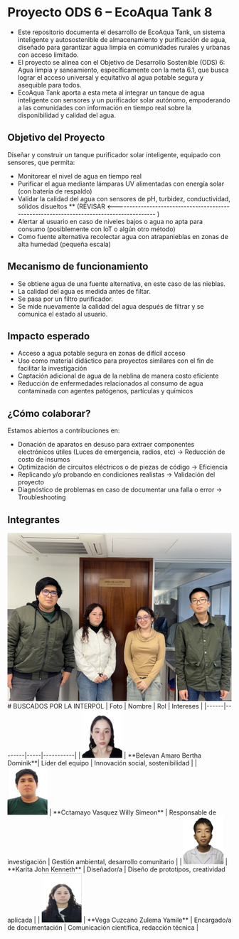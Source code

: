 # Proyecto ODS 6 – EcoAqua Tank 8
- Este repositorio documenta el desarrollo de EcoAqua Tank, un sistema inteligente y autosostenible de almacenamiento y purificación de agua, diseñado para garantizar agua limpia en comunidades rurales y urbanas con acceso limitado.
- El proyecto se alinea con el Objetivo de Desarrollo Sostenible (ODS) 6: Agua limpia y saneamiento, específicamente con la meta 6.1, que busca lograr el acceso universal y equitativo al agua potable segura y asequible para todos.
- EcoAqua Tank aporta a esta meta al integrar un tanque de agua inteligente con sensores y un purificador solar autónomo, empoderando a las comunidades con información en tiempo real sobre la disponibilidad y calidad del agua.

##  Objetivo del Proyecto
Diseñar y construir un tanque purificador solar inteligente, equipado con sensores, que permita:
- Monitorear el nivel de agua en tiempo real
- Purificar el agua mediante lámparas UV alimentadas con energía solar (con batería de respaldo)
- Validar la calidad del agua con sensores de pH, turbidez, conductividad, sólidos disueltos       ** (REVISAR <---------------------------------------------------------------------------------------- )
- Alertar al usuario en caso de niveles bajos o agua no apta para consumo (posiblemente con IoT o algún otro método)
- Como fuente alternativa recolectar agua con atrapanieblas en zonas de alta humedad (pequeña escala)

## Mecanismo de funcionamiento
- Se obtiene agua de una fuente alternativa, en este caso de las nieblas.
- La calidad del agua es medida antes de filtar.
- Se pasa por un filtro purificador.
- Se mide nuevamente la calidad del agua después de filtrar y se comunica el estado al usuario.

##  Impacto esperado
-  Acceso a agua potable segura en zonas de difícil acceso
-  Uso como material didáctico para proyectos similares con el fin de facilitar la investigación
-  Captación adicional de agua de la neblina de manera costo eficiente
-  Reducción de enfermedades relacionados al consumo de agua contaminada con agentes patógenos, partículas y químicos
  
##  ¿Cómo colaborar?
Estamos abiertos a contribuciones en:
- Donación de aparatos en desuso para extraer componentes electrónicos útiles (Luces de emergencia, radios, etc) → Reducción de costo de insumos
- Optimización de circuitos eléctricos o de piezas de código → Eficiencia
- Replicando y/o probando en condiciones realistas → Validación del proyecto
- Diagnóstico de problemas en caso de documentar una falla o error → Troubleshooting
  
## Integrantes
<img src="/images/5.jpeg" width="1200"/>
# BUSCADOS POR LA INTERPOL
| Foto | Nombre | Rol | Intereses |
|------|--------|-----|-----------|
| <img src="/images/1.jpg" width="90"/> | **Belevan Amaro Bertha Dominik**| Líder del equipo | Innovación social, sostenibilidad |
| <img src="/images/2.jpeg" width="90"/> | **Cctamayo Vasquez Willy Simeon** | Responsable de investigación | Gestión ambiental, desarrollo comunitario |
| <img src="/images/3.jpg" width="90"/> | **Karita John Kenneth** | Diseñador/a | Diseño de prototipos, creatividad aplicada |
| <img src="/images/4.jpg" width="90"/> | **Vega Cuzcano Zulema Yamile** | Encargado/a de documentación | Comunicación científica, redacción técnica |


